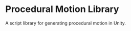 Procedural Motion Library
=========================

A script library for generating procedural motion in Unity.
